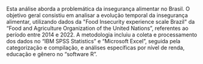 Esta análise aborda a problemática da insegurança alimentar no Brasil. O objetivo geral consistiu em analisar a evolução temporal da insegurança alimentar, utilizando dados da "Food Insecurity experience scale Brazil" da “Food and Agriculture Organization of the United Nations”, referentes ao período entre 2014 e 2022. A metodologia incluiu a coleta e processamento dos dados no “IBM SPSS Statistics” e “Microsoft Excel”, seguida pela categorização e compilação, e análises específicas por nível
de renda, educação e gênero no “software R”.
